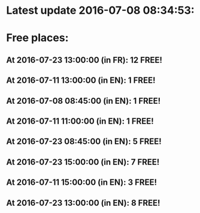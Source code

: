 # Latest update 2016-07-08 08:34:53:
# Free places:
## At 2016-07-23 13:00:00 (in FR): 12 FREE!
## At 2016-07-11 13:00:00 (in EN): 1 FREE!
## At 2016-07-08 08:45:00 (in EN): 1 FREE!
## At 2016-07-11 11:00:00 (in EN): 1 FREE!
## At 2016-07-23 08:45:00 (in EN): 5 FREE!
## At 2016-07-23 15:00:00 (in EN): 7 FREE!
## At 2016-07-11 15:00:00 (in EN): 3 FREE!
## At 2016-07-23 13:00:00 (in EN): 8 FREE!
